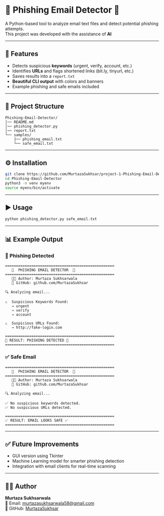 # 📧 Phishing Email Detector 🚨  

A Python-based tool to analyze email text files and detect potential phishing attempts.  
This project was developed with the assistance of **AI**

---

## 🚀 Features
- Detects suspicious **keywords** (urgent, verify, account, etc.)
- Identifies **URLs** and flags shortened links (bit.ly, tinyurl, etc.)
- Saves results into a `report.txt`
- **Beautiful CLI output** with colors and banners
- Example phishing and safe emails included

---

## 📂 Project Structure
```
Phishing-Email-Detector/
│── README.md
│── phishing_detector.py
│── report.txt
└── samples/
    ├── phishing_email.txt
    └── safe_email.txt
```

---

## ⚙️ Installation
```bash
git clone https://github.com/MurtazaSukhsar/project-1-Phishing-Email-Detector.git
cd Phishing-Email-Detector
python3 -m venv myenv
source myenv/bin/activate
```

---

## ▶️ Usage
```bash
python phishing_detector.py safe_email.txt
```

---

## 📊 Example Output

### 🚨 Phishing Detected
```
==================================================
   📧  PHISHING EMAIL DETECTOR  🚨
==================================================
   👨‍💻 Author: Murtaza Sukhsarwala
   🔗 GitHub: github.com/MurtazaSukhsar

🔍 Analyzing email...

⚠️  Suspicious Keywords Found:
   → urgent
   → verify
   → account

⚠️  Suspicious URLs Found:
   → http://fake-login.com

==================================================
🚨 RESULT: PHISHING DETECTED 🚨
==================================================
```

### ✅ Safe Email
```
==================================================
   📧  PHISHING EMAIL DETECTOR  🚨
==================================================
   👨‍💻 Author: Murtaza Sukhsarwala
   🔗 GitHub: github.com/MurtazaSukhsar

🔍 Analyzing email...

✅ No suspicious keywords detected.
✅ No suspicious URLs detected.

==================================================
✅ RESULT: EMAIL LOOKS SAFE ✅
==================================================
```

---

## ✅ Future Improvements
- GUI version using Tkinter
- Machine Learning model for smarter phishing detection
- Integration with email clients for real-time scanning

---

## 👨‍💻 Author
**Murtaza Sukhsarwala**  
📧 Email: murtazasukhsarwala58@gmail.com  
🔗 GitHub: [MurtazaSukhsar](https://github.com/MurtazaSukhsar)  

